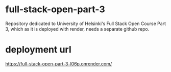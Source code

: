 # full-stack-open-part-3
Repository dedicated to University of Helsinki's Full Stack Open Course Part 3, which as it is deployed with render, needs a separate github repo.

# deployment url
https://full-stack-open-part-3-l06p.onrender.com/